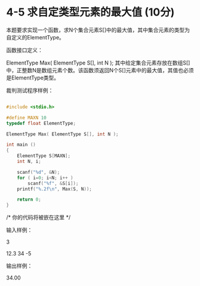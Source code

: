 # 4-5 求自定类型元素的最大值   (10分)
本题要求实现一个函数，求N个集合元素S[]中的最大值，其中集合元素的类型为自定义的ElementType。

函数接口定义：

ElementType Max( ElementType S[], int N );
其中给定集合元素存放在数组S[]中，正整数N是数组元素个数。该函数须返回N个S[]元素中的最大值，其值也必须是ElementType类型。

裁判测试程序样例：

```C

#include <stdio.h>

#define MAXN 10
typedef float ElementType;

ElementType Max( ElementType S[], int N );

int main ()
{
    ElementType S[MAXN];
    int N, i;

    scanf("%d", &N);
    for ( i=0; i<N; i++ )
        scanf("%f", &S[i]);
    printf("%.2f\n", Max(S, N));

    return 0;
}
```

/* 你的代码将被嵌在这里 */

输入样例：

3

12.3 34 -5

输出样例：

34.00
